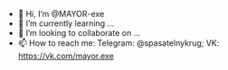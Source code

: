 - 👋 Hi, I’m @MAYOR-exe
- 🌱 I’m currently learning ...
- 💞️ I’m looking to collaborate on ...
- 📫 How to reach me:
                  Telegram: @spasatelnykrug;
                  VK: https://vk.com/mayor.exe

<!---
MAYOR-exe/MAYOR-exe is a ✨ special ✨ repository because its `README.md` (this file) appears on your GitHub profile.
You can click the Preview link to take a look at your changes.
--->
